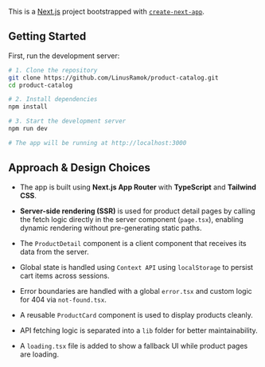 This is a [Next.js](https://nextjs.org) project bootstrapped with [`create-next-app`](https://nextjs.org/docs/app/api-reference/cli/create-next-app).

## Getting Started

First, run the development server:

```bash
# 1. Clone the repository
git clone https://github.com/LinusRamok/product-catalog.git
cd product-catalog

# 2. Install dependencies
npm install

# 3. Start the development server
npm run dev

# The app will be running at http://localhost:3000
```

## Approach & Design Choices



-   The app is built using **Next.js App Router** with **TypeScript** and **Tailwind CSS**.
        
-   **Server-side rendering (SSR)** is used for product detail pages by calling the fetch logic directly in the server component (`page.tsx`), enabling dynamic rendering without pre-generating static paths.
    
-   The `ProductDetail` component is a client component that receives its data from the server.
    
-   Global state is handled using `Context API` using `localStorage` to persist cart items across sessions.
    
-   Error boundaries are handled with a global `error.tsx` and custom logic for 404 via `not-found.tsx`.
    
-   A reusable `ProductCard` component is used to display products cleanly.
    
-   API fetching logic is separated into a `lib` folder for better maintainability.
    
-   A `loading.tsx` file is added to show a fallback UI while product pages are loading.

